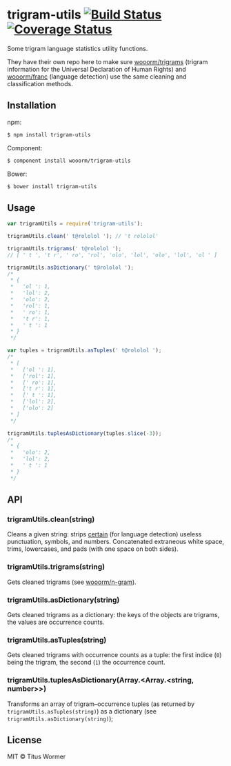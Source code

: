# trigram-utils [![Build Status](https://travis-ci.org/wooorm/trigram-utils.svg?branch=master)](https://travis-ci.org/wooorm/trigram-utils) [![Coverage Status](https://img.shields.io/coveralls/wooorm/trigram-utils.svg)](https://coveralls.io/r/wooorm/trigram-utils?branch=master)

Some trigram language statistics utility functions.

They have their own repo here to make sure [wooorm/trigrams](https://github.com/wooorm/trigrams) (trigram information for the Universal Declaration of Human Rights) and [wooorm/franc](https://github.com/wooorm/franc) (language detection) use the same cleaning and classification methods.

## Installation

npm:
```sh
$ npm install trigram-utils
```

Component:
```sh
$ component install wooorm/trigram-utils
```

Bower:
```sh
$ bower install trigram-utils
```

## Usage

```js
var trigramUtils = require('trigram-utils');

trigramUtils.clean(' t@rololol '); // 't rololol'

trigramUtils.trigrams(' t@rololol ');
// [ ' t ', 't r', ' ro', 'rol', 'olo', 'lol', 'olo', 'lol', 'ol ' ]

trigramUtils.asDictionary(' t@rololol ');
/*
 * {
 *   'ol ': 1,
 *   'lol': 2,
 *   'olo': 2,
 *   'rol': 1,
 *   ' ro': 1,
 *   't r': 1,
 *   ' t ': 1
 * }
 */

var tuples = trigramUtils.asTuples(' t@rololol ');
/*
 * [
 *   ['ol ': 1],
 *   ['rol': 1],
 *   [' ro': 1],
 *   ['t r': 1],
 *   [' t ': 1],
 *   ['lol': 2],
 *   ['olo': 2]
 * ]
 */

trigramUtils.tuplesAsDictionary(tuples.slice(-3));
/*
 * {
 *   'olo': 2,
 *   'lol': 2,
 *   ' t ': 1
 * }
 */
```

## API

### trigramUtils.clean(string)

Cleans a given string: strips [certain](index.js#L26-L59) (for language detection) useless punctuation, symbols, and numbers. Concatenated extraneous white space, trims, lowercases, and pads (with one space on both sides).

### trigramUtils.trigrams(string)

Gets cleaned trigrams (see [wooorm/n-gram](https://github.com/wooorm/n-gram)).

### trigramUtils.asDictionary(string)

Gets cleaned trigrams as a dictionary: the keys of the objects are trigrams, the values are occurrence counts.

### trigramUtils.asTuples(string)

Gets cleaned trigrams with occurrence counts as a tuple: the first indice (`0`) being the trigram, the second (`1`) the occurrence count.

### trigramUtils.tuplesAsDictionary(Array.\<Array.\<string, number\>\>)

Transforms an array of trigram–occurrence tuples (as returned by `trigramUtils.asTuples(string)`) as a dictionary (see `trigramUtils.asDictionary(string)`);

## License

MIT © Titus Wormer
